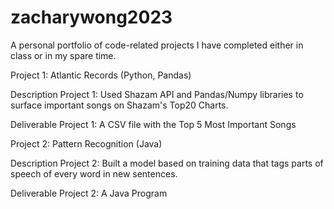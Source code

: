 # zacharywong2023

A personal portfolio of code-related projects I have completed either in class or in my spare time.

Project 1: Atlantic Records (Python, Pandas)

Description Project 1: Used Shazam API and Pandas/Numpy libraries to surface important songs on Shazam's Top20 Charts.

Deliverable Project 1: A CSV file with the Top 5 Most Important Songs

Project 2: Pattern Recognition (Java)

Description Project 2: Built a model based on training data that tags parts of speech of every word in new sentences.

Deliverable Project 2: A Java Program
